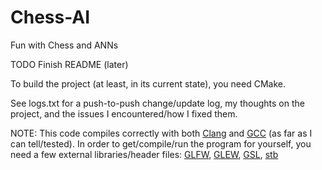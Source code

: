 # Chess-AI
Fun with Chess and ANNs


TODO Finish README (later)


To build the project (at least, in its current state), you need CMake.

See logs.txt for a push-to-push change/update log, my thoughts on the project, and the issues I encountered/how I fixed them.


NOTE:
This code compiles correctly with both [Clang](https://clang.llvm.org/) and [GCC](https://gcc.gnu.org/) (as far as I can tell/tested). In order to get/compile/run the program for yourself, you need a few external libraries/header files: [GLFW](https://www.glfw.org/), [GLEW](http://glew.sourceforge.net/), [GSL](https://www.gnu.org/software/gsl/), [stb](https://github.com/nothings/stb)